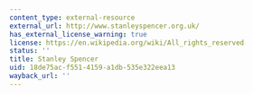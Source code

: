 ```yaml
---
content_type: external-resource
external_url: http://www.stanleyspencer.org.uk/
has_external_license_warning: true
license: https://en.wikipedia.org/wiki/All_rights_reserved
status: ''
title: Stanley Spencer
uid: 18de75ac-f551-4159-a1db-535e322eea13
wayback_url: ''
---
```

